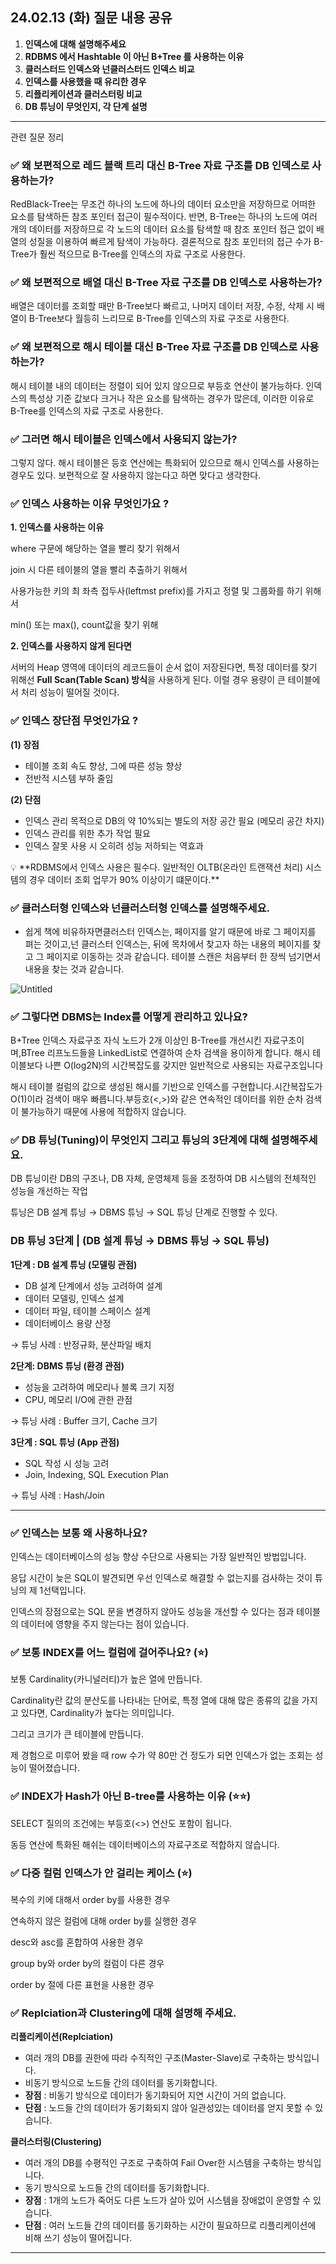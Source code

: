 ## 24.02.13 (화) 질문 내용 공유

1. **인덱스에 대해 설명해주세요**
2. **RDBMS 에서 Hashtable 이 아닌 B+Tree 를 사용하는 이유**
3. **클러스터드 인덱스와 넌클러스터드 인덱스 비교**
4. **인덱스를 사용했을 때 유리한 경우**
5. **리플리케이션과 클러스터링 비교**
6. **DB 튜닝이 무엇인지, 각 단계 설명**

---

관련 질문 정리

### ✅ **왜 보편적으로 레드 블랙 트리 대신 B-Tree 자료 구조를 DB 인덱스로 사용하는가?**

RedBlack-Tree는 무조건 하나의 노드에 하나의 데이터 요소만을 저장하므로 어떠한 요소를 탐색하든 참조 포인터 접근이 필수적이다. 반면, B-Tree는 하나의 노드에 여러 개의 데이터를 저장하므로 각 노드의 데이터 요소를 탐색할 때 참조 포인터 접근 없이 배열의 성질을 이용하여 빠르게 탐색이 가능하다. 결론적으로 참조 포인터의 접근 수가 B-Tree가 훨씬 적으므로 B-Tree를 인덱스의 자료 구조로 사용한다.

### ✅ **왜 보편적으로 배열 대신 B-Tree 자료 구조를 DB 인덱스로 사용하는가?**

배열은 데이터를 조회할 때만 B-Tree보다 빠르고, 나머지 데이터 저장, 수정, 삭제 시 배열이 B-Tree보다 월등히 느리므로 B-Tree를 인덱스의 자료 구조로 사용한다.

### ✅ **왜 보편적으로 해시 테이블 대신 B-Tree 자료 구조를 DB 인덱스로 사용하는가?**

해시 테이블 내의 데이터는 정렬이 되어 있지 않으므로 부등호 연산이 불가능하다. 인덱스의 특성상 기준 값보다 크거나 작은 요소를 탐색하는 경우가 많은데, 이러한 이유로 B-Tree를 인덱스의 자료 구조로 사용한다.

### ✅ **그러면 해시 테이블은 인덱스에서 사용되지 않는가?**

그렇지 않다. 해시 테이블은 등호 연산에는 특화되어 있으므로 해시 인덱스를 사용하는 경우도 있다. 보편적으로 잘 사용하지 않는다고 하면 맞다고 생각한다.

### ✅ 인덱스 사용하는 이유 무엇인가요 ?

**1. 인덱스를 사용하는 이유**

where 구문에 해당하는 열을 빨리 찾기 위해서

join 시 다른 테이블의 열을 빨리 추출하기 위해서

사용가능한 키의 최 좌측 접두사(leftmst prefix)를 가지고 정렬 및 그룹화를 하기 위해서

min() 또는 max(), count값을 찾기 위해

**2. 인덱스를 사용하지 않게 된다면**

서버의 Heap 영역에 데이터의 레코드들이 순서 없이 저장된다면, 특정 데이터를 찾기 위해선 **Full Scan(Table Scan) 방식**을 사용하게 된다. 이럴 경우 용량이 큰 테이블에서 처리 성능이 떨어질 것이다.

### ✅ 인덱스 장단점 무엇인가요 ?

**(1) 장점**

- 테이블 조회 속도 향상, 그에 따른 성능 향상
- 전반적 시스템 부하 줄임

**(2) 단점**

- 인덱스 관리 목적으로 DB의 약 10%되는 별도의 저장 공간 필요 (메모리 공간 차지)
- 인덱스 관리를 위한 추가 작업 필요
- 인덱스 잘못 사용 시 오히려 성능 저하되는 역효과

<aside>
💡 **RDBMS에서 인덱스 사용은 필수다. 일반적인 OLTB(온라인 트랜잭션 처리) 시스템의 경우 데이터 조회 업무가 90% 이상이기 떄문이다.**

</aside>

### ✅ **클러스터형 인덱스와 넌클러스터형 인덱스를 설명해주세요.**

- 쉽게 책에 비유하자면클러스터 인덱스는, 페이지를 알기 때문에 바로 그 페이지를 펴는 것이고,넌 클러스터 인덱스는, 뒤에 목차에서 찾고자 하는 내용의 페이지를 찾고 그 페이지로 이동하는 것과 같습니다. 테이블 스캔은 처음부터 한 장씩 넘기면서 내용을 찾는 것과 같습니다.

![Untitled](https://prod-files-secure.s3.us-west-2.amazonaws.com/e2aaace0-24ef-4ae8-bed4-d8cb2e34acd9/e2950218-da47-484d-ad70-1046d12a97ea/Untitled.png)

### ✅ 그렇다면 DBMS는 Index를 어떻게 관리하고 있나요?

B+Tree 인덱스 자료구조
자식 노드가 2개 이상인 B-Tree를 개선시킨 자료구조이며,BTree 리프노드들을 LinkedList로 연결하여 순차 검색을 용이하게 합니다. 해시 테이블보다 나쁜 O(log2N)의 시간복잡도를 갖지만 일반적으로 사용되는 자료구조입니다

해시 테이블
컬럼의 값으로 생성된 해시를 기반으로 인덱스를 구현합니다.시간복잡도가 O(1)이라 검색이 매우 빠릅니다.부등호(<,>)와 같은 연속적인 데이터를 위한 순차 검색이 불가능하기 때문에 사용에 적합하지 않습니다.

### ✅ DB 튜닝(Tuning)이 무엇인지 그리고 튜닝의 3단계에 대해 설명해주세요.

DB 튜닝이란 DB의 구조나, DB 자체, 운영체제 등을 조정하여 DB 시스템의 전체적인 성능을 개선하는 작업

튜닝은 DB 설계 튜닝 → DBMS 튜닝 → SQL 튜닝 단계로 진행할 수 있다.

### **DB 튜닝 3단계 | (DB 설계 튜닝 → DBMS 튜닝 → SQL 튜닝)**

**1단계 : DB 설계 튜닝 (모델링 관점)**

- DB 설계 단계에서 성능 고려하여 설계
- 데이터 모델링, 인덱스 설계
- 데이터 파일, 테이블 스페이스 설계
- 데이터베이스 용량 산정

→ 튜닝 사례 : 반정규화, 분산파일 배치 

**2단계:  DBMS 튜닝 (환경 관점)**

- 성능을 고려하여 메모리나 블록 크기 지정
- CPU, 메모리 I/O에 관한 관점

→ 튜닝 사례 : Buffer 크기, Cache 크기

**3단계 : SQL 튜닝 (App 관점)**

- SQL 작성 시 성능 고려
- Join, Indexing, SQL Execution Plan

→ 튜닝 사례 : Hash/Join

---

### ✅ **인덱스는 보통 왜 사용하나요?**

인덱스는 데이터베이스의 성능 향상 수단으로 사용되는 가장 일반적인 방법입니다.

응답 시간이 늦은 SQL이 발견되면 우선 인덱스로 해결할 수 없는지를 검사하는 것이 튜닝의 제 1선택입니다.

인덱스의 장점으로는 SQL 문을 변경하지 않아도 성능을 개선할 수 있다는 점과 테이블의 데이터에 영향을 주지 않는다는 점이 있습니다.

### ✅ **보통 INDEX를 어느 컬럼에 걸어주나요? (⭐)**

보통 Cardinality(카니널러티)가 높은 열에 만듭니다.

Cardinality란 값의 분산도를 나타내는 단어로, 특정 열에 대해 많은 종류의 값을 가지고 있다면, Cardinality가 높다는 의미입니다.

그리고 크기가 큰 테이블에 만듭니다. 

제 경험으로 미루어 봤을 때 row 수가 약 80만 건 정도가 되면 인덱스가 없는 조회는 성능이 떨어졌습니다.

### ✅ **INDEX가 Hash가 아닌 B-tree를 사용하는 이유 (⭐⭐)**

SELECT 질의의 조건에는 부등호(<>) 연산도 포함이 됩니다.

동등 연산에 특화된 해쉬는 데이터베이스의 자료구조로 적합하지 않습니다.

### ✅ **다중 컬럼 인덱스가 안 걸리는 케이스 (⭐)**

복수의 키에 대해서 order by를 사용한 경우

연속하지 않은 컬럼에 대해 order by를 실행한 경우

desc와 asc를 혼합하여 사용한 경우

group by와 order by의 컬럼이 다른 경우

order by 절에 다른 표현을 사용한 경우

### ✅ **Replciation과 Clustering에 대해 설명해 주세요.**

**리플리케이션(Replciation)**

- 여러 개의 DB를 권한에 따라 수직적인 구조(Master-Slave)로 구축하는 방식입니다.
- 비동기 방식으로 노드들 간의 데이터를 동기화합니다.
- **장점** : 비동기 방식으로 데이터가 동기화되어 지연 시간이 거의 없습니다.
- **단점** : 노드들 간의 데이터가 동기화되지 않아 일관성있는 데이터를 얻지 못할 수 있습니다.

**클러스터링(Clustering)**

- 여러 개의 DB를 수평적인 구조로 구축하여 Fail Over한 시스템을 구축하는 방식입니다.
- 동기 방식으로 노드들 간의 데이터를 동기화합니다.
- **장점** : 1개의 노드가 죽어도 다른 노드가 살아 있어 시스템을 장애없이 운영할 수 있습니다.
- **단점** : 여러 노드들 간의 데이터를 동기화하는 시간이 필요하므로 리플리케이션에 비해 쓰기 성능이 떨어집니다.

---